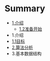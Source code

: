 # Summary

* [1.介绍](README.md)
   * [1.2准备开始](12zhun_bei_kai_shi.md)
* 1.介绍
* [1.1目标](11mu_biao.md)
* [2.算法分析](chapter1.md)
* 3.基本数据结构

